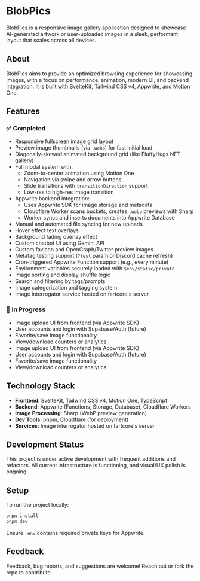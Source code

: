 # BlobPics

BlobPics is a responsive image gallery application designed to showcase AI-generated artwork or user-uploaded images in a sleek, performant layout that scales across all devices.

## About

BlobPics aims to provide an optimized browsing experience for showcasing images, with a focus on performance, animation, modern UI, and backend integration. It is built with SvelteKit, Tailwind CSS v4, Appwrite, and Motion One.

## Features

### ✅ Completed

- Responsive fullscreen image grid layout
- Preview image thumbnails (via `.webp`) for fast initial load
- Diagonally-skewed animated background grid (like FluffyHugs NFT gallery)
- Full modal system with:
  - Zoom-to-center animation using Motion One
  - Navigation via swipe and arrow buttons
  - Slide transitions with `transitionDirection` support
  - Low-res to high-res image transition
- Appwrite backend integration:
  - Uses Appwrite SDK for image storage and metadata
  - Cloudflare Worker scans buckets, creates `.webp` previews with Sharp
  - Worker syncs and inserts documents into Appwrite Database
- Manual and automated file syncing for new uploads
- Hover effect text overlays
- Background fading overlay effect
- Custom chatbot UI using Gemini API
- Custom favicon and OpenGraph/Twitter preview images
- Metatag testing support (`?test` param or Discord cache refresh)
- Cron-triggered Appwrite Function support (e.g., every minute)
- Environment variables securely loaded with `$env/static/private`
- Image sorting and display shuffle logic
- Search and filtering by tags/prompts
- Image categorization and tagging system
- Image interrogator service hosted on fartcore's server

### 🧪 In Progress

- Image upload UI from frontend (via Appwrite SDK)
- User accounts and login with Supabase/Auth (future)
- Favorite/save image functionality
- View/download counters or analytics
- Image upload UI from frontend (via Appwrite SDK)
- User accounts and login with Supabase/Auth (future)
- Favorite/save image functionality
- View/download counters or analytics

## Technology Stack

- **Frontend**: SvelteKit, Tailwind CSS v4, Motion One, TypeScript
- **Backend**: Appwrite (Functions, Storage, Database), Cloudflare Workers
- **Image Processing**: Sharp (WebP preview generation)
- **Dev Tools**: pnpm, Cloudflare (for deployment)
- **Services**: Image interrogator hosted on fartcore's server

## Development Status

This project is under active development with frequent additions and refactors. All current infrastructure is functioning, and visual/UX polish is ongoing.

## Setup

To run the project locally:

```bash
pnpm install
pnpm dev
```

Ensure `.env` contains required private keys for Appwrite.

## Feedback

Feedback, bug reports, and suggestions are welcome! Reach out or fork the repo to contribute.
